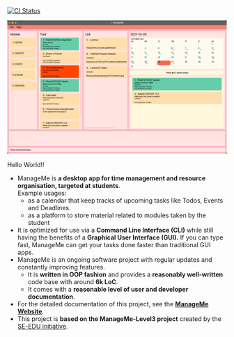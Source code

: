 [![CI Status](https://github.com/AY2122S1-CS2103T-W11-3/tp/workflows/Java%20CI/badge.svg)](https://github.com/AY2122S1-CS2103T-W11-3/tp/actions)

![Ui](docs/images/UiHomepage.png)

Hello World!!
* ManageMe is **a desktop app for time management and resource organisation, targeted at students**.<br>
  Example usages:
  * as a calendar that keep tracks of upcoming tasks like Todos, Events and Deadlines.
  * as a platform to store material related to modules taken by the student
* It is optimized for use via a **Command Line Interface (CLI)** while still having the benefits of a **Graphical User Interface (GUI).** If you can type fast, ManageMe can get your tasks done faster than traditional GUI apps.
* ManageMe is an ongoing software project with regular updates and constantly improving features.
  * It is **written in OOP fashion** and provides a **reasonably well-written** code base with around **6k LoC**.
  * It comes with a **reasonable level of user and developer documentation**.
* For the detailed documentation of this project, see the **[ManageMe Website](https://ay2122s1-cs2103t-w11-3.github.io/tp/)**.
* This project is **based on the ManageMe-Level3 project** created by the [SE-EDU initiative](https://se-education.org).
